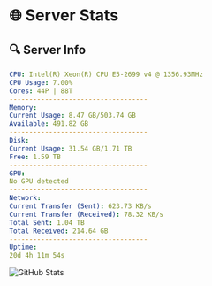 # 🌐 Server Stats
## 🔍 Server Info
```yaml
CPU: Intel(R) Xeon(R) CPU E5-2699 v4 @ 1356.93MHz
CPU Usage: 7.00%
Cores: 44P | 88T
-----------------------------------
Memory:
Current Usage: 8.47 GB/503.74 GB
Available: 491.82 GB
-----------------------------------
Disk:
Current Usage: 31.54 GB/1.71 TB
Free: 1.59 TB
-----------------------------------
GPU:
No GPU detected
-----------------------------------
Network:
Current Transfer (Sent): 623.73 KB/s
Current Transfer (Received): 78.32 KB/s
Total Sent: 1.04 TB
Total Received: 214.64 GB
-----------------------------------
Uptime:
20d 4h 11m 54s
```
![GitHub Stats](https://img.shields.io/badge/Updated-2025-05-09_21:20:42-blue)